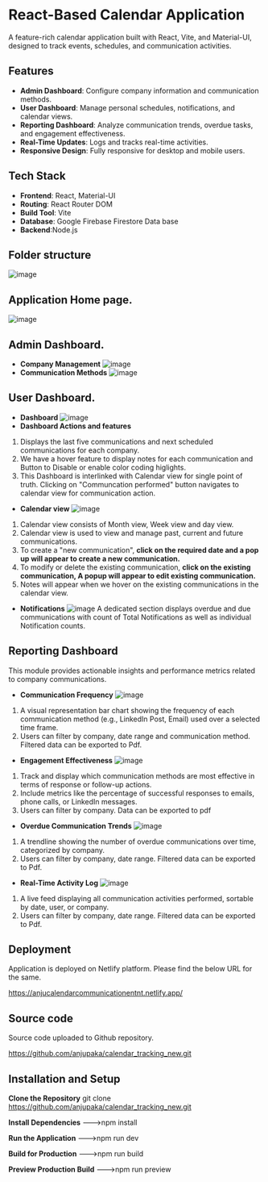 # React-Based Calendar Application
A feature-rich calendar application built with React, Vite, and Material-UI, designed to track events, schedules, and communication activities.
## Features
- **Admin Dashboard**: Configure company information and communication methods.
- **User Dashboard**: Manage personal schedules, notifications, and calendar views.
- **Reporting Dashboard**: Analyze communication trends, overdue tasks, and engagement effectiveness.
- **Real-Time Updates**: Logs and tracks real-time activities.
- **Responsive Design**: Fully responsive for desktop and mobile users.
## Tech Stack
- **Frontend**: React, Material-UI
- **Routing**: React Router DOM
- **Build Tool**: Vite
- **Database**: Google Firebase Firestore Data base
- **Backend**:Node.js

## Folder structure
  ![image](https://github.com/user-attachments/assets/1623414e-9f5e-492f-98a7-4d2cac414830)

## Application Home page.
  ![image](https://github.com/user-attachments/assets/8efa2cc4-6484-4191-acaf-2d20483894a3)
## Admin Dashboard.
  - **Company Management**
  ![image](https://github.com/user-attachments/assets/94226eeb-9293-425a-8bf7-008bf3f48573)
  - **Communication Methods**
  ![image](https://github.com/user-attachments/assets/8df8db85-374f-46a0-87b2-81b9c3068996)
 ## User Dashboard.
  - **Dashboard**
  ![image](https://github.com/user-attachments/assets/7c60e211-1a65-48cb-923c-222de7419cc3)
   - **Dashboard Actions and features**
  1. Displays the last five communications and next scheduled communications for each company.
  2. We have a hover feature to display notes for each communication and Button to Disable or enable color coding higlights.
  3. This Dashboard is interlinked with Calendar view for single point of truth. Clicking on "Communcation performed" button navigates to calendar view for communication action.
   
   - **Calendar view**
   ![image](https://github.com/user-attachments/assets/607a2816-0b58-4778-a986-13ed126e874d)
  1. Calendar view consists of Month view, Week view and day view.
  2. Calendar view is used to view and manage past, current and future communications.
  3. To create a "new communication", **click on the required date and a pop up will appear to create a new communication.**
  4. To modify or delete the existing communication, **click on the existing communication, A popup will appear to edit existing communication.**
  5. Notes will appear when we hover on the existing communications in the calendar view.

   - **Notifications**
  ![image](https://github.com/user-attachments/assets/6f87d55d-5743-4bb2-b133-214aec6cf1da)
    A dedicated section displays overdue and due communications with count of Total Notifications as well as individual Notification counts.

  ## Reporting Dashboard
  This module provides actionable insights and performance metrics related to company communications.
  - **Communication Frequency**
  ![image](https://github.com/user-attachments/assets/7485eee0-ea1f-4263-a03c-2bb0b811d931)
  1. A visual representation bar chart showing the frequency of each communication method (e.g., LinkedIn Post, Email) used over a selected time frame.
  2. Users can filter by company, date range and communication method. Filtered data can be exported to Pdf.

  - **Engagement Effectiveness**
  ![image](https://github.com/user-attachments/assets/5dd2411a-664a-4f97-9e0a-c418b6dc4fad)
  1. Track and display which communication methods are most effective in terms of response or follow-up actions.
  2. Include metrics like the percentage of successful responses to emails, phone calls, or LinkedIn messages.
  3. Users can filter by company. Data can be exported to pdf

   - **Overdue Communication Trends**
  ![image](https://github.com/user-attachments/assets/9a28deb1-5e4f-48bc-937b-4db1738673c5)
  1. A trendline showing the number of overdue communications over time, categorized by company.
  2. Users can filter by company, date range. Filtered data can be exported to Pdf.

   - **Real-Time Activity Log**
  ![image](https://github.com/user-attachments/assets/92825dad-3cb1-46ee-9b79-709629e42d9b)
  1. A live feed displaying all communication activities performed, sortable by date, user, or company.
  2. Users can filter by company, date range. Filtered data can be exported to Pdf.

## Deployment
Application is deployed on Netlify platform. Please find the below URL for the same.

https://anjucalendarcommunicationentnt.netlify.app/

## Source code
Source code uploaded to Github repository. 

https://github.com/anjupaka/calendar_tracking_new.git

## Installation and Setup
**Clone the Repository**
git clone https://github.com/anjupaka/calendar_tracking_new.git

**Install Dependencies**
   --->npm install

**Run the Application**
  --->npm run dev

**Build for Production**
  --->npm run build

**Preview Production Build**
  --->npm run preview







  

  

  
  

    
    
 






